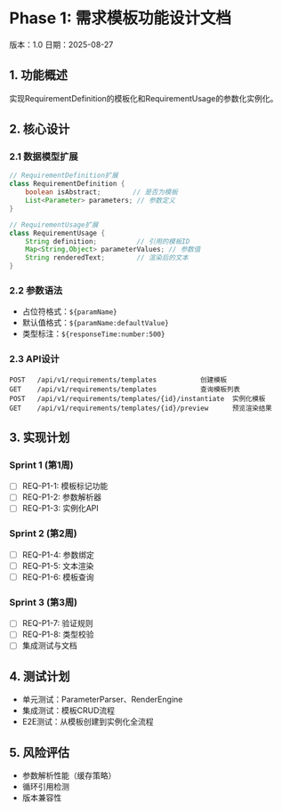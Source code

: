 # Phase 1: 需求模板功能设计文档
版本：1.0
日期：2025-08-27

## 1. 功能概述
实现RequirementDefinition的模板化和RequirementUsage的参数化实例化。

## 2. 核心设计

### 2.1 数据模型扩展
```java
// RequirementDefinition扩展
class RequirementDefinition {
    boolean isAbstract;        // 是否为模板
    List<Parameter> parameters; // 参数定义
}

// RequirementUsage扩展
class RequirementUsage {
    String definition;          // 引用的模板ID
    Map<String,Object> parameterValues; // 参数值
    String renderedText;        // 渲染后的文本
}
```

### 2.2 参数语法
- 占位符格式：`${paramName}`
- 默认值格式：`${paramName:defaultValue}`
- 类型标注：`${responseTime:number:500}`

### 2.3 API设计
```
POST   /api/v1/requirements/templates           创建模板
GET    /api/v1/requirements/templates           查询模板列表
POST   /api/v1/requirements/templates/{id}/instantiate  实例化模板
GET    /api/v1/requirements/templates/{id}/preview      预览渲染结果
```

## 3. 实现计划

### Sprint 1 (第1周)
- [ ] REQ-P1-1: 模板标记功能
- [ ] REQ-P1-2: 参数解析器
- [ ] REQ-P1-3: 实例化API

### Sprint 2 (第2周)
- [ ] REQ-P1-4: 参数绑定
- [ ] REQ-P1-5: 文本渲染
- [ ] REQ-P1-6: 模板查询

### Sprint 3 (第3周)
- [ ] REQ-P1-7: 验证规则
- [ ] REQ-P1-8: 类型校验
- [ ] 集成测试与文档

## 4. 测试计划
- 单元测试：ParameterParser、RenderEngine
- 集成测试：模板CRUD流程
- E2E测试：从模板创建到实例化全流程

## 5. 风险评估
- 参数解析性能（缓存策略）
- 循环引用检测
- 版本兼容性